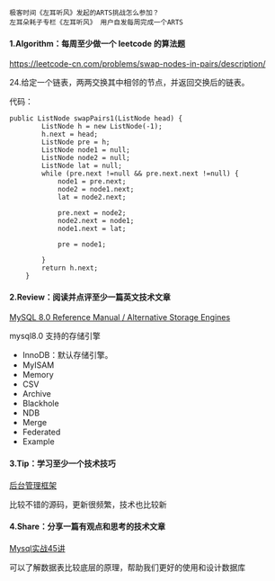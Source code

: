 ```
极客时间《左耳听风》发起的ARTS挑战怎么参加？
左耳朵耗子专栏《左耳听风》 用户自发每周完成一个ARTS
```

#### 1.Algorithm：每周至少做一个 leetcode 的算法题

 https://leetcode-cn.com/problems/swap-nodes-in-pairs/description/
 
 24.给定一个链表，两两交换其中相邻的节点，并返回交换后的链表。


代码：
```
public ListNode swapPairs1(ListNode head) {
        ListNode h = new ListNode(-1);
        h.next = head;
        ListNode pre = h;
        ListNode node1 = null;
        ListNode node2 = null;
        ListNode lat = null;
        while (pre.next !=null && pre.next.next !=null) {
            node1 = pre.next;
            node2 = node1.next;
            lat = node2.next;
        
            pre.next = node2;
            node2.next = node1;
            node1.next = lat;

            pre = node1;
            
        }
        return h.next;
    }
```

#### 2.Review：阅读并点评至少一篇英文技术文章

[MySQL 8.0 Reference Manual  /  Alternative Storage Engines](https://dev.mysql.com/doc/refman/8.0/en/storage-engines.html)

mysql8.0 支持的存储引擎

- InnoDB：默认存储引擎。
- MyISAM
- Memory
- CSV
- Archive
- Blackhole
- NDB
- Merge
- Federated
- Example

#### 3.Tip：学习至少一个技术技巧

[后台管理框架](后台管理框架)

比较不错的源码，更新很频繁，技术也比较新

#### 4.Share：分享一篇有观点和思考的技术文章

[Mysql实战45讲](https://time.geekbang.org/column/139)

可以了解数据表比较底层的原理，帮助我们更好的使用和设计数据库